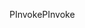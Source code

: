 <span data-ttu-id="8f301-101">PInvoke</span><span class="sxs-lookup"><span data-stu-id="8f301-101">PInvoke</span></span>